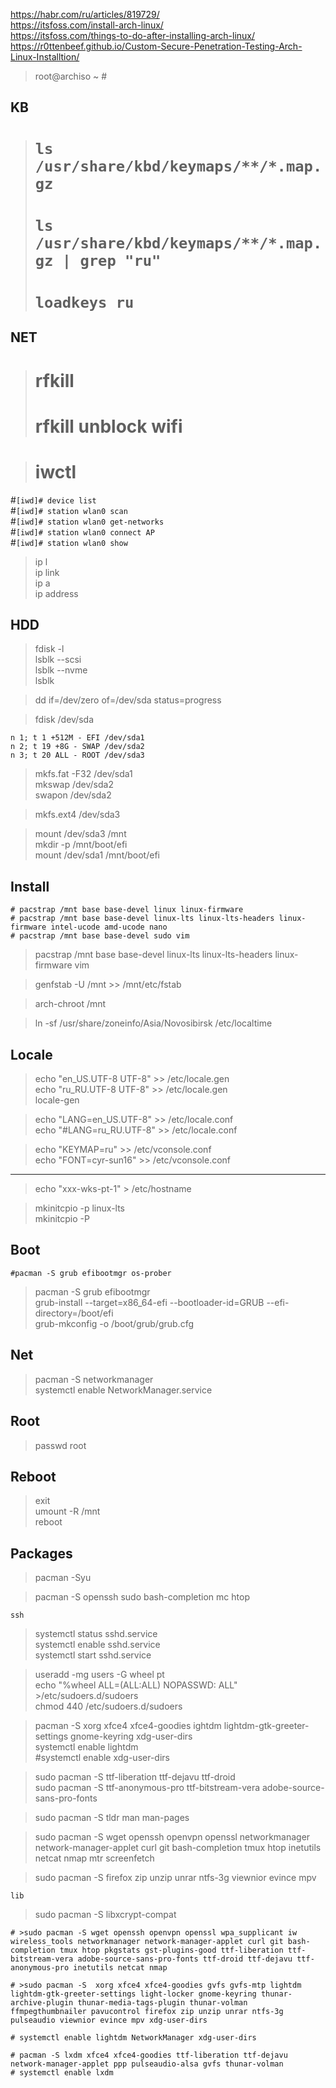 https://habr.com/ru/articles/819729/  
https://itsfoss.com/install-arch-linux/  
https://itsfoss.com/things-to-do-after-installing-arch-linux/  
https://r0ttenbeef.github.io/Custom-Secure-Penetration-Testing-Arch-Linux-Installtion/  

>root@archiso ~ #

KB
---
>
># `ls /usr/share/kbd/keymaps/**/*.map.gz`  
># `ls /usr/share/kbd/keymaps/**/*.map.gz | grep "ru"`  
># `loadkeys ru`  

NET
---
> # rfkill  
> # rfkill unblock wifi  

> # iwctl  
#`[iwd]# device list`  
#`[iwd]# station wlan0 scan`  
#`[iwd]# station wlan0 get-networks`  
#`[iwd]# station wlan0 connect AP`  
#`[iwd]# station wlan0 show`  

> ip l  
> ip link  
> ip a  
> ip address  

HDD
---

>fdisk -l  
>lsblk --scsi  
>lsblk --nvme  
>lsblk  

>dd if=/dev/zero of=/dev/sda status=progress  


>fdisk /dev/sda  

`n 1; t 1 +512M - EFI /dev/sda1`  
`n 2; t 19 +8G - SWAP /dev/sda2`  
`n 3; t 20 ALL - ROOT /dev/sda3` 


> mkfs.fat -F32 /dev/sda1  
> mkswap /dev/sda2  
> swapon /dev/sda2  

> mkfs.ext4 /dev/sda3  


> mount /dev/sda3 /mnt  
> mkdir -p /mnt/boot/efi  
> mount /dev/sda1 /mnt/boot/efi  

Install
---

`# pacstrap /mnt base base-devel linux linux-firmware`  
`# pacstrap /mnt base base-devel linux-lts linux-lts-headers linux-firmware intel-ucode amd-ucode nano`  
`# pacstrap /mnt base base-devel sudo vim`  

> pacstrap /mnt base base-devel linux-lts linux-lts-headers linux-firmware vim   


> genfstab -U /mnt >> /mnt/etc/fstab  

> arch-chroot /mnt  

> ln -sf /usr/share/zoneinfo/Asia/Novosibirsk /etc/localtime  

Locale
---

> echo "en_US.UTF-8 UTF-8" >> /etc/locale.gen  
> echo "ru_RU.UTF-8 UTF-8" >> /etc/locale.gen  
> locale-gen  

> echo "LANG=en_US.UTF-8" >> /etc/locale.conf  
> echo "#LANG=ru_RU.UTF-8" >> /etc/locale.conf  

> echo "KEYMAP=ru" >> /etc/vconsole.conf  
> echo "FONT=cyr-sun16" >> /etc/vconsole.conf  

---

> echo "xxx-wks-pt-1" > /etc/hostname

> mkinitcpio -p linux-lts  
> mkinitcpio -P  




Boot
---

`#pacman -S grub efibootmgr os-prober`  

> pacman -S grub efibootmgr  
> grub-install --target=x86_64-efi --bootloader-id=GRUB --efi-directory=/boot/efi  
> grub-mkconfig -o /boot/grub/grub.cfg  

Net
---

> pacman -S networkmanager  
> systemctl enable NetworkManager.service  

Root
---

> passwd root  

Reboot
---

> exit  
> umount -R /mnt  
> reboot  


Packages
---


> pacman -Syu  

> pacman -S openssh sudo bash-completion mc htop

`ssh`  
> systemctl status sshd.service  
> systemctl enable sshd.service  
> systemctl start sshd.service  


> useradd -mg users -G wheel pt  
> echo "%wheel ALL=(ALL:ALL) NOPASSWD: ALL" >/etc/sudoers.d/sudoers  
> chmod 440 /etc/sudoers.d/sudoers  

> pacman -S xorg xfce4 xfce4-goodies ightdm lightdm-gtk-greeter-settings gnome-keyring xdg-user-dirs  
> systemctl enable lightdm   
> #systemctl enable xdg-user-dirs  

> sudo pacman -S ttf-liberation ttf-dejavu ttf-droid   
> sudo pacman -S ttf-anonymous-pro ttf-bitstream-vera adobe-source-sans-pro-fonts  

> sudo pacman -S tldr man man-pages  

> sudo pacman -S wget openssh openvpn openssl networkmanager network-manager-applet curl git bash-completion tmux htop inetutils netcat nmap mtr screenfetch    

> sudo pacman -S firefox zip unzip unrar ntfs-3g viewnior evince mpv  

`lib`  
> sudo pacman -S libxcrypt-compat  

`# >sudo pacman -S wget openssh openvpn openssl wpa_supplicant iw wireless_tools networkmanager network-manager-applet curl git bash-completion tmux htop pkgstats gst-plugins-good ttf-liberation ttf-bitstream-vera adobe-source-sans-pro-fonts ttf-droid ttf-dejavu ttf-anonymous-pro inetutils netcat nmap `  

`# >sudo pacman -S  xorg xfce4 xfce4-goodies gvfs gvfs-mtp lightdm lightdm-gtk-greeter-settings light-locker gnome-keyring thunar-archive-plugin thunar-media-tags-plugin thunar-volman ffmpegthumbnailer pavucontrol firefox zip unzip unrar ntfs-3g pulseaudio viewnior evince mpv xdg-user-dirs `  

`# systemctl enable lightdm NetworkManager xdg-user-dirs`  

`# pacman -S lxdm xfce4 xfce4-goodies ttf-liberation ttf-dejavu network-manager-applet ppp pulseaudio-alsa gvfs thunar-volman `  
`# systemctl enable lxdm `  


